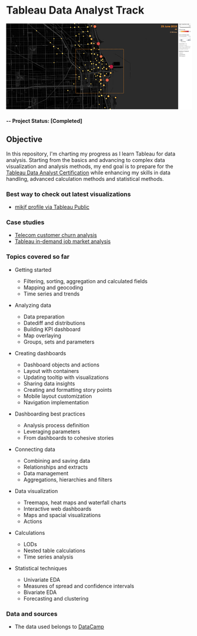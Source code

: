 # Tableau Data Analyst Track

![alternative text](img/readme_image.jpg)

#### -- Project Status: [Completed]

## Objective
In this repository, I'm charting my progress as I learn Tableau for data analysis. Starting from the basics and advancing to complex data visualization and analysis methods, my end goal is to prepare for the [Tableau Data Analyst Certification](https://www.tableau.com/learn/certification/certified-data-analyst) while enhancing my skills in data handling, advanced calculation methods and statistical methods.

### Best way to check out latest visualizations
* [mikjf profile via Tableau Public](https://public.tableau.com/app/profile/mikjf/vizzes)

### Case studies
* [Telecom customer churn analysis](https://public.tableau.com/app/profile/mikjf/viz/21_telecom_customer_churn_analysis/Churnanalysis)
* [Tableau in-demand job market analysis](https://public.tableau.com/app/profile/mikjf/viz/46_tableau_focused_job_market/JobAnalytics)

### Topics covered so far
* Getting started
  * Filtering, sorting, aggregation and calculated fields
  * Mapping and geocoding
  * Time series and trends
  
* Analyzing data
  * Data preparation
  * Datediff and distributions
  * Building KPI dashboard
  * Map overlaying
  * Groups, sets and parameters

* Creating dashboards
  * Dashboard objects and actions
  * Layout with containers
  * Updating tooltip with visualizations
  * Sharing data insights
  * Creating and formatting story points
  * Mobile layout customization
  * Navigation implementation

* Dashboarding best practices
  * Analysis process definition
  * Leveraging parameters
  * From dashboards to cohesive stories

* Connecting data
  * Combining and saving data
  * Relationships and extracts
  * Data management
  * Aggregations, hierarchies and filters

* Data visualization
  * Treemaps, heat maps and waterfall charts
  * Interactive web dashboards
  * Maps and spacial visualizations
  * Actions

* Calculations
  * LODs
  * Nested table calculations
  * Time series analysis

* Statistical techniques
  * Univariate EDA
  * Measures of spread and confidence intervals
  * Bivariate EDA
  * Forecasting and clustering
 
### Data and sources
  * The data used belongs to [DataCamp](https://www.datacamp.com/)
